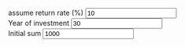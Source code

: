 
<head>
        <meta charset="utf-8">
        <title>Power of compounded interest, the world 8th wonder!</title>
        <script type="text/javascript" src="https://d3js.org/d3.v5.min.js"></script>
        <style type="text/css">
		</style>
    </head>
    <body>

<div class = "dataInput">
		<label>assume return rate (%)</label> <input id="returnRate" type="text" name="returnRate" onkeyup="UpdateValue()" value ="10"><br>
		<label>Year of investment</label> <input id="yearOfInvestment" type="text" name="yearOfInvestment" onkeyup="UpdateValue()" value = "30"><br>
		<label>Initial sum</label> <input id="initialSum" type="text" name="initialSum" onkeyup="UpdateValue()" value ="1000"><br>
</div>
<div id = "chartContainer"></div>

<style>
.line {
        stroke-width: 2;
}

.body {
        font-size:3em;
}
</style>


<script type="text/javascript">
	
	
var inputReturnRate = 10,
        yearOfInvestment = 30,
        initialSum = 1000,
        dataset,
        endingInvestment,
    formatValue = d3.format(".2s"), //format millions to M
        twoX_Year,
        fiveX_Year,
        tenX_Year;  

function calculator() {  
        twoX_Year = Math.log((initialSum*2)/initialSum)/Math.log(1+inputReturnRate/100);
        fiveX_Year = Math.log((initialSum*5)/initialSum)/Math.log(1+inputReturnRate/100);
        tenX_Year = Math.log((initialSum*10)/initialSum)/Math.log(1+inputReturnRate/100); 
        dataset = [];
        dataset.push({year: +0, endingInvestment: +initialSum})
        for (var i=1; i<=yearOfInvestment; i++){
                endingInvestment = Math.round(initialSum*Math.pow((1+inputReturnRate/100),i))
                dataset.push({
                        year: i,
                        endingInvestment: +endingInvestment
                })
        };	
}

calculator();  //run for initial chart



//Width and height
var margin = {top: 40, right: 80, bottom: 50, left: 40},
width = 780 - margin.left - margin.right,
height = 300 - margin.top - margin.bottom

xScale = d3.scaleLinear().domain([0,yearOfInvestment]).range([0, width-10]).nice() ;
yScale = d3.scaleLinear().domain(d3.extent(dataset, (d)=> {return +d.endingInvestment})).range([height, 0]).nice();

//Define axes
xAxis = d3.axisBottom()
                  .scale(xScale);

//Define Y axis
yAxis = d3.axisLeft()
                        .scale(yScale)
                        .ticks(7)
                        .tickFormat((d)=> { return "$" + formatValue(d) });

//Line generator
var line = d3.line()
                         .x((d) => {return xScale(d.year);})
                         .y((d) => {return yScale(d.endingInvestment);});

// Create SVG element
var svg = d3.select("#chartContainer").append("svg")
         .attr("width", width + margin.left + margin.right)
         .attr("height", height + margin.top + margin.bottom)
         .append("g")
         .attr("transform", "translate(" + margin.left + "," + margin.top + ")")
         .attr("viewBox", "0 0 780 300")
         .attr("preserveAspectRatio", "xMidYMid meet");


var focus = svg.append("g").style("display", "none")
//Draw line
var Path = svg.append("path")
                                .datum(dataset)
                                .attr("class", "line")
                                .attr("d", line)
                                .style("fill", "none")
                                .style("stroke", "darkgreen");


//Draw axes
svg.append("g")
        .attr("class", "xAxis")
        .attr("transform", "translate(0," + (height) + ")")
        .call(xAxis)


svg.append("g")
        .attr("class", "yAxis")
        .call(yAxis);


// text label for the x axis
svg.append("text")             
        .attr("transform", "translate(" + (width/2) + " ," + (height+margin.bottom-10)+")")
        .style("text-anchor", "middle")
        .text("Year invested");

// // add 2x, 5x, 10x label along the path if available
// if (yearOfInvestment >= twoX_Year) {
// 	svg.append("text")
// 		.attr("class", "2x")
// 		.attr("transform", "translate(" + xScale(twoX_Year)+ ", " + yScale(initialSum*2) + ")")
// 		.attr("dy", "-1.5em")
// 		.text("2x");	
// 	svg.append("text")
// 		.attr("class", "2x")
// 		.attr("transform", "translate(" + xScale(twoX_Year)+ ", " + yScale(initialSum*2) + ")")
// 		.attr("dy", "-0.3em")
// 		.text("▼");
// } 
// if (yearOfInvestment >= fiveX_Year) {
// 	svg.append("text")
// 		.attr("class", "5x")
// 		.attr("transform", "translate(" + xScale(fiveX_Year)+ ", " + yScale(initialSum*5) + ")")
// 		.attr("dy", "-1.5em")
// 		.text("5x");	
// 	svg.append("text")
// 		.attr("class", "5x")
// 		.attr("transform", "translate(" + xScale(fiveX_Year)+ ", " + yScale(initialSum*5) + ")")
// 		.attr("dy", "-0.3em")
// 		.text("▼");
// }
// if (yearOfInvestment >= tenX_Year) {
// 	svg.append("text")
// 		.attr("class", "10x")
// 		.attr("transform", "translate(" + xScale(tenX_Year)+ ", " + yScale(initialSum*10) + ")")
// 		.attr("dy", "-1.5em")
// 		.text("10x");	
// 	svg.append("text")
// 		.attr("class", "10x")
// 		.attr("transform", "translate(" + xScale(tenX_Year)+ ", " + yScale(initialSum*10) + ")")
// 		.attr("dy", "-0.3em")
// 		.text("▼");
// }

 // append the x line
focus.append("line")
.attr("class", "x")
.style("stroke", "blue")
.style("stroke-dasharray", "3,3")
.style("opacity", 0.5)
.attr("y1", 0)
.attr("y2", height);

// append the y line
focus.append("line")
.attr("class", "y")
.style("stroke", "blue")
.style("stroke-dasharray", "3,3")
.style("opacity", 0.5)
.attr("x1", width)
.attr("x2", width);

// append the circle at the intersection
focus.append("circle")
.attr("class", "y")
.style("fill", "none")
.style("stroke", "blue")
.attr("r", 4);

// place the value at the intersection
focus.append("text")
.attr("class", "y1")
.style("stroke", "white")
.style("stroke-width", "3.5px")
.style("opacity", 0.8)
.attr("dx", 8)
.attr("dy", "-1em");
focus.append("text")
.attr("class", "y2")
.attr("dx", 8)
.attr("dy", "-1em");

// place the date at the intersection
 focus.append("text")
.attr("class", "y3")
.style("stroke", "white")
.style("stroke-width", "3.5px")
.style("opacity", 0.8)
.attr("dx", 8)
.attr("dy", "-2.3em");
 focus.append("text")
.attr("class", "y4")
.attr("dx", 8)
.attr("dy", "-2.3em");

// append the rectangle to capture mouse
svg.append("rect")
.attr("width", width)
.attr("height", height)
.style("fill", "none")
.style("pointer-events", "all")
.on("mouseover", function() { focus.style("display", null); })
.on("mouseout", function() { focus.style("display", "none"); })
.on("mousemove", mousemove);

var bisectDate = d3.bisector(function(d) { return d.year; }).left;
function mousemove() {
var x0 = xScale.invert(d3.mouse(this)[0]),   //use chart x value to find actualy data value
    i = bisectDate(dataset, x0, 1),
    d0 = dataset[i - 1],
    d1 = dataset[i],
    d = x0 - d0.year > d1.year - x0 ? d1 : d0;

//move the circle in place
focus.select("circle.y")
    .attr("transform",
          "translate(" + xScale(d.year) + "," +
                         yScale(d.endingInvestment) + ")");

focus.select("text.y1")
    .attr("transform",
          "translate(" + xScale(d.year) + "," +
                         yScale(d.endingInvestment) + ")")
    .text(d.endingInvestment);

focus.select("text.y2")
    .attr("transform",
          "translate(" + xScale(d.year) + "," +
                         yScale(d.endingInvestment) + ")")
    .text("$" + d.endingInvestment);

focus.select("text.y3")
    .attr("transform",
          "translate(" + xScale(d.year) + "," +
                         yScale(d.endingInvestment) + ")")
    .text("Year " + d.year);

focus.select("text.y4")
    .attr("transform",
          "translate(" + xScale(d.year) + "," +
                         yScale(d.endingInvestment) + ")")
    .text("Year " + d.year);

focus.select(".x")
    .attr("transform",
          "translate(" + xScale(d.year) + "," +
                         yScale(d.endingInvestment) + ")")
               .attr("y2", height - yScale(d.endingInvestment));

focus.select(".y")
    .attr("transform",
          "translate(" + width * -1 + "," +
                         yScale(d.endingInvestment) + ")")
               .attr("x2", width + xScale(d.year));
}

        //create summary text under chart
var moneyFormat = d3.format("($,.0f"),  
        endingYear = dataset.length -1,
        investmentReturnMultiple = dataset[endingYear].endingInvestment/initialSum
        endingInvestment = moneyFormat(dataset[dataset.length-1].endingInvestment);

p = document.createElement("p");
p.innerHTML = "At the end of " + endingYear +" years $" + initialSum+ " initial investment becomes " + endingInvestment +
                          " which is " + Math.round(investmentReturnMultiple*10)/10  + "x of intial investment!"
document.body.appendChild(p);

//update javascript variable on html input
var timeout = null;
function UpdateValue() {
        clearTimeout(timeout);
        // set delay to wait for user complete input
        timeout = setTimeout(function () {
                inputReturnRate = document.getElementById("returnRate").value
                yearOfInvestment = document.getElementById("yearOfInvestment").value
                initialSum = document.getElementById("initialSum").value
                updateD3Chart();
}, 500);

} 

//update chart according to new value
function updateD3Chart() {

calculator(); //recalculate new dataset

//Update with new data
var svg = d3.select("body").transition();
xScale.domain([0,yearOfInvestment]);
yScale.domain(d3.extent(dataset, (d)=> {return +d.endingInvestment})).nice();

svg.select(".line")
        .duration(750)
        .attr('d', line(dataset));
svg.select(".xAxis")
        .duration(750)
        .call(xAxis);
svg.select(".yAxis")
        .duration(750)
        .call(yAxis)


//Update Summary Text
endingInvestment = moneyFormat(dataset[dataset.length-1].endingInvestment);
endingYear = dataset.length -1;
investmentReturnMultiple = dataset[endingYear].endingInvestment/initialSum;
p.innerHTML = "At the end of " + endingYear +" years $" + initialSum+ " initial investment will becomes " + endingInvestment +
                          " which is " + Math.round(investmentReturnMultiple*10)/10 + "x of intial investment!"
}


</script>
</body>
